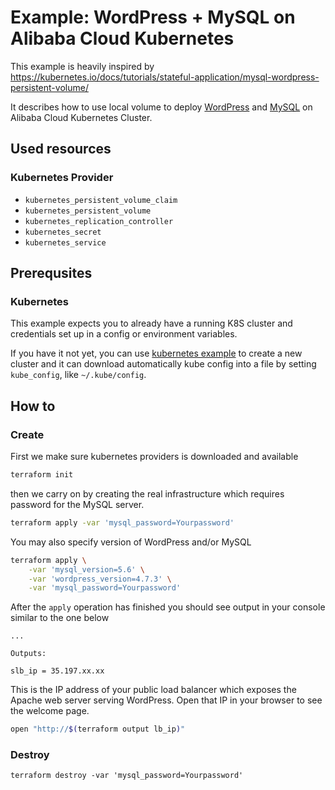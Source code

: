 # Example: WordPress + MySQL on Alibaba Cloud Kubernetes

This example is heavily inspired by https://kubernetes.io/docs/tutorials/stateful-application/mysql-wordpress-persistent-volume/

It describes how to use local volume to deploy [WordPress](https://wordpress.org/)
and [MySQL](https://www.mysql.com/) on Alibaba Cloud Kubernetes Cluster.

## Used resources

### Kubernetes Provider

 - `kubernetes_persistent_volume_claim`
 - `kubernetes_persistent_volume`
 - `kubernetes_replication_controller`
 - `kubernetes_secret`
 - `kubernetes_service`

## Prerequsites

### Kubernetes

This example expects you to already have a running K8S cluster
and credentials set up in a config or environment variables.

If you have it not yet, you can use [kubernetes example](https://github.com/terraform-providers/terraform-provider-alicloud/tree/master/examples/kubernetes)
to create a new cluster and it can download automatically kube config into a file by setting `kube_config`, like `~/.kube/config`.

## How to

### Create

First we make sure kubernetes providers is downloaded and available

```sh
terraform init
```

then we carry on by creating the real infrastructure which requires
password for the MySQL server.

```sh
terraform apply -var 'mysql_password=Yourpassword'
```

You may also specify version of WordPress and/or MySQL

```sh
terraform apply \
	-var 'mysql_version=5.6' \
	-var 'wordpress_version=4.7.3' \
	-var 'mysql_password=Yourpassword'
```

After the `apply` operation has finished you should see output
in your console similar to the one below

```
...

Outputs:

slb_ip = 35.197.xx.xx
```

This is the IP address of your public load balancer
which exposes the Apache web server serving WordPress.
Open that IP in your browser to see the welcome page.

```sh
open "http://$(terraform output lb_ip)"
```

### Destroy

```
terraform destroy -var 'mysql_password=Yourpassword'
```